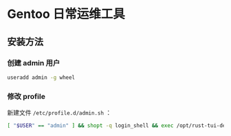 # Gentoo 日常运维工具

## 安装方法

### 创建 admin 用户

```bash
useradd admin -g wheel
```

### 修改 profile

新建文件 `/etc/profile.d/admin.sh` ：

```bash
[ "$USER" == "admin" ] && shopt -q login_shell && exec /opt/rust-tui-demo
```
